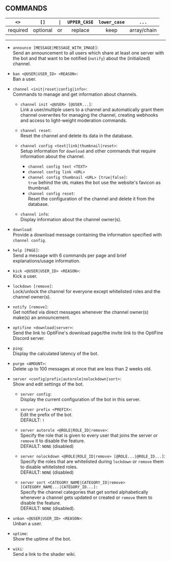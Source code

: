 ## COMMANDS

|   `<>`   |   `[]`   |  `\|`  | `UPPER_CASE` | `lower_case` |    `...`    |
| :------: | :------: | :---: | :----------: | :----------: | :---------: |
| required | optional |  or   |   replace    |     keep     | array/chain |

---

- `announce [MESSAGE|MESSAGE_WITH_IMAGE]`:  
  Send an announcement to all users which share at least one server with the bot and that want to be notified (`notify`) about the (initialized) channel.

- `ban <@USER|USER_ID> <REASON>`:  
  Ban a user.

- `channel <init|reset|config|info>`:  
  Commands to manage and get information about channels.

    - `channel init <@USER> [@USER...]`:  
      Link a user/multiple users to a channel and automatically grant them channel overwrites for managing the channel, creating webhooks and access to light-weight moderation commands.

    - `channel reset`:  
      Reset the channel and delete its data in the database.

    - `channel config <text|link|thumbnail|reset>`:  
      Setup information for `download` and other commands that require information about the channel.

        - `channel config text <TEXT>`
        - `channel config link <URL>`
        - `channel config thumbnail <URL> [true|false]`:  
          `true` behind the `URL` makes the bot use the website's favicon as thumbnail.
        - `channel config reset`:  
          Reset the configuration of the channel and delete it from the database.

    - `channel info`:  
      Display information about the channel owner(s).

- `download`:  
  Provide a download message containing the information specified with `channel config`.

- `help [PAGE]`:  
  Send a message with 6 commands per page and brief explanations/usage information.

- `kick <@USER|USER_ID> <REASON>`:  
  Kick a user.

- `lockdown [remove]`:  
  Lock/unlock the channel for everyone except whitelisted roles and the channel owner(s).

- `notify [remove]`:  
  Get notified via direct messages whenever the channel owner(s) make(s) an announcement.

- `optifine <download|server>`:  
  Send the link to OptiFine's download page/the invite link to the OptiFine Discord server. 

- `ping`:  
  Display the calculated latency of the bot.

- `purge <AMOUNT>`:  
  Delete up to 100 messages at once that are less than 2 weeks old.

- `server <config|prefix|autorole|nolockdown|sort>`:  
  Show and edit settings of the bot.

    - `server config`:  
      Display the current configuration of the bot in this server.

    - `server prefix <PREFIX>`:  
      Edit the prefix of the bot.  
      DEFAULT: `!`

    - `server autorole <@ROLE|ROLE_ID|remove>`:  
      Specify the role that is given to every user that joins the server or `remove` it to disable the feature.  
      DEFAULT: `NONE` (disabled)

    - `server nolockdown <@ROLE|ROLE_ID|remove> [@ROLE...|@ROLE_ID...]`:  
      Specify the roles that are whitelisted during `lockdown` or `remove` them to disable whitelisted roles.  
      DEFAULT: `NONE` (disabled)

    - `server sort <CATEGORY_NAME|CATEGORY_ID|remove> [CATEGORY_NAME...|CATEGORY_ID...]:`  
      Specify the channel categories that get sorted alphabetically whenever a channel gets updated or created or `remove` them to disable the feature.  
      DEFAULT: `NONE` (disabled).

- `unban <@USER|USER_ID> <REASON>`:  
  Unban a user.

- `uptime`:  
  Show the uptime of the bot.

- `wiki`:  
  Send a link to the shader wiki.
